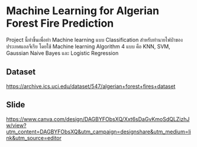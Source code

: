 # Machine Learning for Algerian Forest Fire Prediction

Project นี้ทำขึ้นเพื่อทำ Machine learning แบบ Classification สำหรับทำนายไฟป่าของประเทศแอลจีเรีย โดยใช้ Machine learning Algorithm 4 แบบ คือ KNN, SVM, Gaussian Naive Bayes และ Logistic Regression

## Dataset
https://archive.ics.uci.edu/dataset/547/algerian+forest+fires+dataset

## Slide
https://www.canva.com/design/DAGBYFObsXQ/Xxt6sDaGvKmoSdQLZizhJw/view?utm_content=DAGBYFObsXQ&utm_campaign=designshare&utm_medium=link&utm_source=editor
